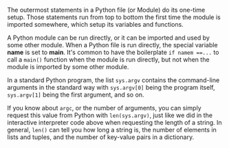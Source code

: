 The outermost statements in a Python file (or Module) do its one-time setup. Those statements run from top to bottom the first time the module is imported somewhere, which setup its variables and functions. 

A Python module can be run directly, or it can be imported and used by some other module. When a Python file is run directly, the special variable **name** is set to **main**. It's common to have the boilerplate `if namem ==...` to call a `main()` function when the module is run directly, but not when the module is imported by some other module.

In a standard Python program, the list `sys.argv` contains the command-line arguments in the standard way with `sys.argv[0]` being the program itself, `sys.argv[1]` being the first argument, and so on. 

If you know about `argc`, or the number of arguments, you can simply request this value from Python with `len(sys.argv)`, just like we did in the interactive interpreter code above when requesting the length of a string. In general, `len()` can tell you how long a string is, the number of elements in lists and tuples, and the number of key-value pairs in a dictionary.
